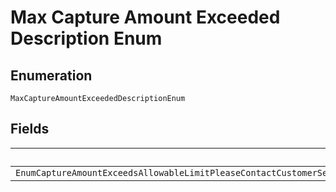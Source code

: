
# Max Capture Amount Exceeded Description Enum

## Enumeration

`MaxCaptureAmountExceededDescriptionEnum`

## Fields

| Name |
|  --- |
| `EnumCaptureAmountExceedsAllowableLimitPleaseContactCustomerServiceOrYourAccountManagerToRequestTheChangeToYourOverageLimitTheDefaultOverageLimitIs115WhichAllowsTheSumOfAllCapturesToBeUpTo115OfTheOrderAmountTheAbilityToOverCaptureIsSubjectedToRegulatoryApprovals` |

